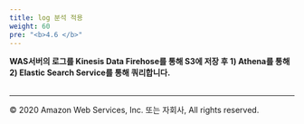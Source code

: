 ```yaml
---
title: log 분석 적용
weight: 60
pre: "<b>4.6 </b>"
---
```


**WAS서버의 로그를 Kinesis Data Firehose를 통해 S3에 저장 후 1) Athena를 통해 2) Elastic Search Service를 통해 쿼리합니다.** <br/><br/>

---
© 2020 Amazon Web Services, Inc. 또는 자회사, All rights reserved.
